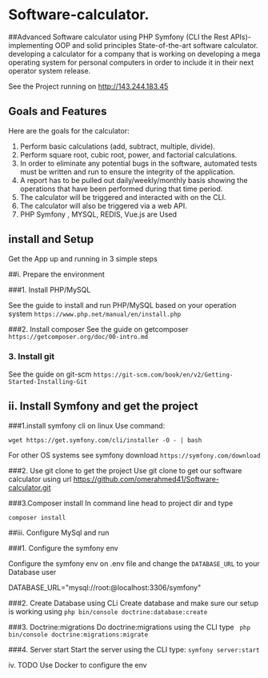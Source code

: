 # Software-calculator.
##Advanced Software calculator using PHP Symfony (CLI the Rest APIs)- implementing OOP and solid principles
State-of-the-art software calculator.  developing a calculator for a company that is working on developing a mega operating system for personal computers in order to
include it in their next operator system release.

See the Project running on http://143.244.183.45
## Goals and Features
Here are the  goals for the calculator:
1. Perform basic calculations (add, subtract, multiple, divide).
2. Perform square root, cubic root, power, and factorial calculations.
3. In order to eliminate any potential bugs in the software, automated tests must be written
and run to ensure the integrity of the application.
4. A report has to be pulled out daily/weekly/monthly basis showing the operations that have
been performed during that time period.
5. The calculator will be triggered and interacted with on the CLI.
6. The calculator will also be triggered via a web API.
7. PHP Symfony , MYSQL, REDIS, Vue.js are Used



## install and Setup
Get the App up and running in 3 simple steps

##i. Prepare the environment

###1. Install PHP/MySQL

   See the guide to install and run PHP/MySQL based on your operation system
`https://www.php.net/manual/en/install.php`

###2. Install composer
   See the guide on getcomposer
`https://getcomposer.org/doc/00-intro.md`

### 3. Install git
   See the guide on git-scm
`https://git-scm.com/book/en/v2/Getting-Started-Installing-Git`

## ii. Install Symfony and get the project

###1.install symfony cli
on linux Use command: 

`wget https://get.symfony.com/cli/installer -O - | bash`

For other OS systems see symfony download
`https://symfony.com/download`


###2. Use git clone to get the project
   Use git clone to get our software calculator using url https://github.com/omerahmed41/Software-calculator.git


###3.Composer install
In command line head to project dir and type 

`composer install`


##iii. Configure MySql and run

###1. Configure the symfony env

   Configure the symfony env on .env file and 
   change the `DATABASE_URL` to your Database user

DATABASE_URL="mysql://root:@localhost:3306/symfony"


###2. Create Database using CLi
   Create database and make sure our setup is working using
   `php bin/console doctrine:database:create`


###3. Doctrine:migrations
   Do doctrine:migrations using the CLI type 
  ` php bin/console doctrine:migrations:migrate`


###4. Server start
Start the server using the CLI type:
`symfony server:start`

iv. TODO
Use Docker to configure the env